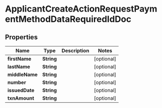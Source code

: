 

# ApplicantCreateActionRequestPaymentMethodDataRequiredIdDoc


## Properties

| Name | Type | Description | Notes |
|------------ | ------------- | ------------- | -------------|
|**firstName** | **String** |  |  [optional] |
|**lastName** | **String** |  |  [optional] |
|**middleName** | **String** |  |  [optional] |
|**number** | **String** |  |  [optional] |
|**issuedDate** | **String** |  |  [optional] |
|**txnAmount** | **String** |  |  [optional] |



